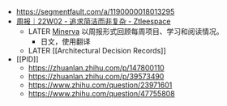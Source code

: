 - https://segmentfault.com/a/1190000018013295
- [周报｜22W02 - 追求简洁而非复杂 - Ztleespace](http://blog.ztleespace.com/weekly-report-22w02/)
	- LATER [Minerva](https://minerva.mamansoft.net/Home) 以周报形式回顾每周项目、学习和阅读情况。
		- 日文，使用翻译
	- LATER [[Architectural Decision Records]]
- [[PID]]
	- https://zhuanlan.zhihu.com/p/147800110
	- https://zhuanlan.zhihu.com/p/39573490
	- https://www.zhihu.com/question/23971601
	- https://www.zhihu.com/question/47755808